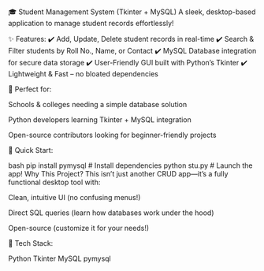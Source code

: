 🎓 Student Management System (Tkinter + MySQL)
A sleek, desktop-based application to manage student records effortlessly!

✨ Features:
✔️ Add, Update, Delete student records in real-time
✔️ Search & Filter students by Roll No., Name, or Contact
✔️ MySQL Database integration for secure data storage
✔️ User-Friendly GUI built with Python’s Tkinter
✔️ Lightweight & Fast – no bloated dependencies

🚀 Perfect for:

Schools & colleges needing a simple database solution

Python developers learning Tkinter + MySQL integration

Open-source contributors looking for beginner-friendly projects

📌 Quick Start:

bash
pip install pymysql  # Install dependencies
python stu.py        # Launch the app!
Why This Project?
This isn’t just another CRUD app—it’s a fully functional desktop tool with:

Clean, intuitive UI (no confusing menus!)

Direct SQL queries (learn how databases work under the hood)

Open-source (customize it for your needs!)

🔧 Tech Stack:

Python	Tkinter	MySQL	pymysql
